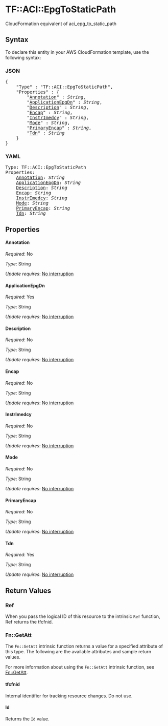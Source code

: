 # TF::ACI::EpgToStaticPath

CloudFormation equivalent of aci_epg_to_static_path

## Syntax

To declare this entity in your AWS CloudFormation template, use the following syntax:

### JSON

<pre>
{
    "Type" : "TF::ACI::EpgToStaticPath",
    "Properties" : {
        "<a href="#annotation" title="Annotation">Annotation</a>" : <i>String</i>,
        "<a href="#applicationepgdn" title="ApplicationEpgDn">ApplicationEpgDn</a>" : <i>String</i>,
        "<a href="#description" title="Description">Description</a>" : <i>String</i>,
        "<a href="#encap" title="Encap">Encap</a>" : <i>String</i>,
        "<a href="#instrimedcy" title="InstrImedcy">InstrImedcy</a>" : <i>String</i>,
        "<a href="#mode" title="Mode">Mode</a>" : <i>String</i>,
        "<a href="#primaryencap" title="PrimaryEncap">PrimaryEncap</a>" : <i>String</i>,
        "<a href="#tdn" title="Tdn">Tdn</a>" : <i>String</i>
    }
}
</pre>

### YAML

<pre>
Type: TF::ACI::EpgToStaticPath
Properties:
    <a href="#annotation" title="Annotation">Annotation</a>: <i>String</i>
    <a href="#applicationepgdn" title="ApplicationEpgDn">ApplicationEpgDn</a>: <i>String</i>
    <a href="#description" title="Description">Description</a>: <i>String</i>
    <a href="#encap" title="Encap">Encap</a>: <i>String</i>
    <a href="#instrimedcy" title="InstrImedcy">InstrImedcy</a>: <i>String</i>
    <a href="#mode" title="Mode">Mode</a>: <i>String</i>
    <a href="#primaryencap" title="PrimaryEncap">PrimaryEncap</a>: <i>String</i>
    <a href="#tdn" title="Tdn">Tdn</a>: <i>String</i>
</pre>

## Properties

#### Annotation

_Required_: No

_Type_: String

_Update requires_: [No interruption](https://docs.aws.amazon.com/AWSCloudFormation/latest/UserGuide/using-cfn-updating-stacks-update-behaviors.html#update-no-interrupt)

#### ApplicationEpgDn

_Required_: Yes

_Type_: String

_Update requires_: [No interruption](https://docs.aws.amazon.com/AWSCloudFormation/latest/UserGuide/using-cfn-updating-stacks-update-behaviors.html#update-no-interrupt)

#### Description

_Required_: No

_Type_: String

_Update requires_: [No interruption](https://docs.aws.amazon.com/AWSCloudFormation/latest/UserGuide/using-cfn-updating-stacks-update-behaviors.html#update-no-interrupt)

#### Encap

_Required_: No

_Type_: String

_Update requires_: [No interruption](https://docs.aws.amazon.com/AWSCloudFormation/latest/UserGuide/using-cfn-updating-stacks-update-behaviors.html#update-no-interrupt)

#### InstrImedcy

_Required_: No

_Type_: String

_Update requires_: [No interruption](https://docs.aws.amazon.com/AWSCloudFormation/latest/UserGuide/using-cfn-updating-stacks-update-behaviors.html#update-no-interrupt)

#### Mode

_Required_: No

_Type_: String

_Update requires_: [No interruption](https://docs.aws.amazon.com/AWSCloudFormation/latest/UserGuide/using-cfn-updating-stacks-update-behaviors.html#update-no-interrupt)

#### PrimaryEncap

_Required_: No

_Type_: String

_Update requires_: [No interruption](https://docs.aws.amazon.com/AWSCloudFormation/latest/UserGuide/using-cfn-updating-stacks-update-behaviors.html#update-no-interrupt)

#### Tdn

_Required_: Yes

_Type_: String

_Update requires_: [No interruption](https://docs.aws.amazon.com/AWSCloudFormation/latest/UserGuide/using-cfn-updating-stacks-update-behaviors.html#update-no-interrupt)

## Return Values

### Ref

When you pass the logical ID of this resource to the intrinsic `Ref` function, Ref returns the tfcfnid.

### Fn::GetAtt

The `Fn::GetAtt` intrinsic function returns a value for a specified attribute of this type. The following are the available attributes and sample return values.

For more information about using the `Fn::GetAtt` intrinsic function, see [Fn::GetAtt](https://docs.aws.amazon.com/AWSCloudFormation/latest/UserGuide/intrinsic-function-reference-getatt.html).

#### tfcfnid

Internal identifier for tracking resource changes. Do not use.

#### Id

Returns the <code>Id</code> value.

